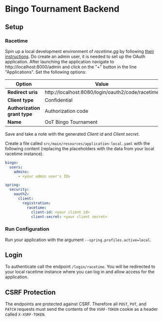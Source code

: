 # Bingo Tournament Backend

## Setup

### Racetime

Spin up a local development environment of *racetime.gg* by following
[their instructions](https://github.com/racetimeGG/racetime-app#quick-setup-guide). Do create an admin user, it is
needed to set up the OAuth application. After launching the application navigate to http://localhost:8000/admin and
click on the "+" button in the line "Applications". Set the following options:

| Option                       | Value                                            |
|------------------------------|--------------------------------------------------|
| **Redirect uris**            | http://localhost:8080/login/oauth2/code/racetime |
| **Client type**              | Confidential                                     |
| **Authorization grant type** | Authorization code                               |
| **Name**                     | OoT Bingo Tournament                             |

Save and take a note with the generated *Client id* and *Client secret*.

Create a file called `src/main/resources/application-local.yaml` with the following content (replacing the placeholders
with the data from your local racetime instance).

```yaml
bingo:
  users:
    admins:
      - <your admin user's ID>

spring:
  security:
    oauth2:
      client:
        registration:
          racetime:
            client-id: <your client id>
            client-secret: <your client secret>
```

### Run Configuration

Run your application with the argument `--spring.profiles.active=local`.

## Login

To authenticate call the endpoint `/login/racetime`. You will be redirected to your local racetime instance where you
can log in and allow access for the application.

## CSRF Protection

The endpoints are protected against CSRF. Therefore all `POST`, `PUT`, and `PATCH` requests must send the contents of
the `XSRF-TOKEN` cookie as a header called `X-XSRF-TOKEN`.
